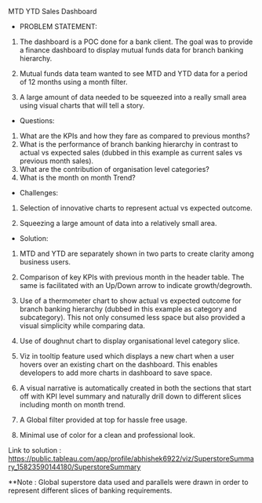 MTD YTD Sales Dashboard

- PROBLEM STATEMENT:

1. The dashboard is a POC done for a bank client. The goal was to provide a finance dashboard to display mutual funds data for branch banking hierarchy.

2. Mutual funds data team wanted to see MTD and YTD data for a period of 12 months using a month filter.

3. A large amount of data needed to be squeezed into a really small area using visual charts that will tell a story.


- Questions:


1. What are the KPIs and how they fare as compared to previous months?
2. What is the performance of branch banking hierarchy in contrast to actual vs expected sales (dubbed in this example as current sales vs previous month sales).
3. What are the contribution of organisation level categories?
4. What is the month on month Trend?

- Challenges:

1. Selection of innovative charts to represent actual vs expected outcome.

2. Squeezing a large amount of data into a relatively small area.


- Solution:


1. MTD and YTD are separately shown in two parts to create clarity among business users.

2. Comparison of key KPIs with previous month in the header table. The same is facilitated with an Up/Down arrow to indicate growth/degrowth.

3. Use of a thermometer chart to show actual vs expected outcome for branch banking hierarchy (dubbed in this example as category and subcategory). This not only consumed less space but also provided a visual simplicity while comparing data.

4. Use of doughnut chart to display organisational level category slice.

5. Viz in tooltip feature used which displays a new chart when a user hovers over an existing chart on the dashboard. This enables developers to add more charts in dashboard to save space.

6. A visual narrative is automatically created in both the sections that start off with KPI level summary and naturally drill down to different slices including month on month trend.

7. A Global filter provided at top for hassle free usage.

8. Minimal use of color for a clean and professional look.

Link to solution : https://public.tableau.com/app/profile/abhishek6922/viz/SuperstoreSummary_15823590144180/SuperstoreSummary

**Note : Global superstore data used and parallels were drawn in order to represent different slices of banking requirements.


